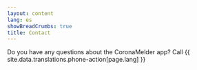 ```yaml
---
layout: content
lang: es
showBreadCrumbs: true
title: Contact
---
```




Do you have any questions about the CoronaMelder app? Call {{ site.data.translations.phone-action[page.lang] }}
